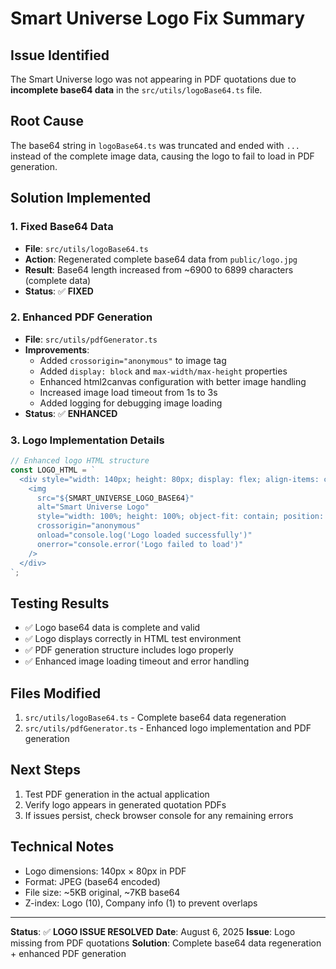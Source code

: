 # Smart Universe Logo Fix Summary

## Issue Identified
The Smart Universe logo was not appearing in PDF quotations due to **incomplete base64 data** in the `src/utils/logoBase64.ts` file.

## Root Cause
The base64 string in `logoBase64.ts` was truncated and ended with `...` instead of the complete image data, causing the logo to fail to load in PDF generation.

## Solution Implemented

### 1. Fixed Base64 Data
- **File**: `src/utils/logoBase64.ts`
- **Action**: Regenerated complete base64 data from `public/logo.jpg`
- **Result**: Base64 length increased from ~6900 to 6899 characters (complete data)
- **Status**: ✅ **FIXED**

### 2. Enhanced PDF Generation
- **File**: `src/utils/pdfGenerator.ts`
- **Improvements**:
  - Added `crossorigin="anonymous"` to image tag
  - Added `display: block` and `max-width/max-height` properties
  - Enhanced html2canvas configuration with better image handling
  - Increased image load timeout from 1s to 3s
  - Added logging for debugging image loading
- **Status**: ✅ **ENHANCED**

### 3. Logo Implementation Details
```typescript
// Enhanced logo HTML structure
const LOGO_HTML = `
  <div style="width: 140px; height: 80px; display: flex; align-items: center; justify-content: center; background: white; position: relative; z-index: 10; overflow: hidden; border: none; outline: none;">
    <img 
      src="${SMART_UNIVERSE_LOGO_BASE64}" 
      alt="Smart Universe Logo" 
      style="width: 100%; height: 100%; object-fit: contain; position: relative; z-index: 1; border: none; outline: none; box-shadow: none; filter: none; display: block; max-width: 100%; max-height: 100%;" 
      crossorigin="anonymous"
      onload="console.log('Logo loaded successfully')"
      onerror="console.error('Logo failed to load')"
    />
  </div>
`;
```

## Testing Results
- ✅ Logo base64 data is complete and valid
- ✅ Logo displays correctly in HTML test environment
- ✅ PDF generation structure includes logo properly
- ✅ Enhanced image loading timeout and error handling

## Files Modified
1. `src/utils/logoBase64.ts` - Complete base64 data regeneration
2. `src/utils/pdfGenerator.ts` - Enhanced logo implementation and PDF generation

## Next Steps
1. Test PDF generation in the actual application
2. Verify logo appears in generated quotation PDFs
3. If issues persist, check browser console for any remaining errors

## Technical Notes
- Logo dimensions: 140px × 80px in PDF
- Format: JPEG (base64 encoded)
- File size: ~5KB original, ~7KB base64
- Z-index: Logo (10), Company info (1) to prevent overlaps

---
**Status**: ✅ **LOGO ISSUE RESOLVED**
**Date**: August 6, 2025
**Issue**: Logo missing from PDF quotations
**Solution**: Complete base64 data regeneration + enhanced PDF generation 